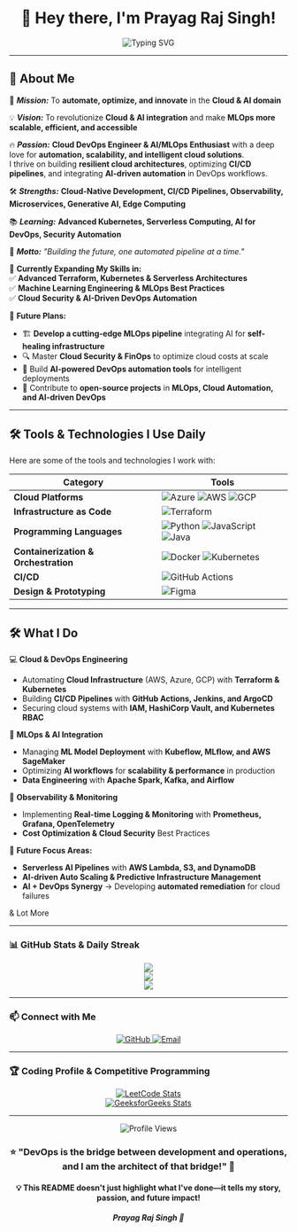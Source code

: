 <!-- Prayag Raj Singh | Cloud DevOps Engineer & AI/MLOps Enthusiast -->

<h1 align="center">👋 Hey there, I'm Prayag Raj Singh!</h1>

<p align="center">
  <img src="https://readme-typing-svg.herokuapp.com?font=Fira+Code&pause=1000&color=36BCF7&width=435&lines=Cloud+DevOps+Engineer;Innovator+%26+Tech+Enthusiast;Aspiring+AI%2FMLOps+Engineer" alt="Typing SVG" />
</p>

---

## 🚀 About Me

🎯 ***Mission:*** To **automate, optimize, and innovate** in the **Cloud & AI domain**  

💡 ***Vision:*** To revolutionize **Cloud & AI integration** and make **MLOps more scalable, efficient, and accessible**  

🔥 ***Passion:*** **Cloud DevOps Engineer & AI/MLOps Enthusiast** with a deep love for **automation, scalability, and intelligent cloud solutions**.  
I thrive on building **resilient cloud architectures**, optimizing **CI/CD pipelines**, and integrating **AI-driven automation** in DevOps workflows.  

🛠 ***Strengths:*** **Cloud-Native Development, CI/CD Pipelines, Observability, Microservices, Generative AI, Edge Computing**  

📚 ***Learning:*** **Advanced Kubernetes, Serverless Computing, AI for DevOps, Security Automation**  

📢 ***Motto:*** _"Building the future, one automated pipeline at a time."_ 

🚀 **Currently Expanding My Skills in:**  
✅ **Advanced Terraform, Kubernetes & Serverless Architectures**  
✅ **Machine Learning Engineering & MLOps Best Practices**  
✅ **Cloud Security & AI-Driven DevOps Automation**  

🎯 **Future Plans:**  
- 🏗 **Develop a cutting-edge MLOps pipeline** integrating AI for **self-healing infrastructure**  
- 🔍 Master **Cloud Security & FinOps** to optimize cloud costs at scale  
- 🤖 Build **AI-powered DevOps automation tools** for intelligent deployments  
- 🎯 Contribute to **open-source projects** in **MLOps, Cloud Automation, and AI-driven DevOps**  

---

## 🛠️ **Tools & Technologies I Use Daily**

Here are some of the tools and technologies I work with:

| **Category**       | **Tools**                                                                 |
|---------------------|---------------------------------------------------------------------------|
| **Cloud Platforms** | ![Azure](https://img.shields.io/badge/Azure-0089D6?logo=microsoft-azure&logoColor=white) ![AWS](https://img.shields.io/badge/AWS-232F3E?logo=amazon-aws&logoColor=white) ![GCP](https://img.shields.io/badge/GCP-4285F4?logo=google-cloud&logoColor=white) |
| **Infrastructure as Code** | ![Terraform](https://img.shields.io/badge/Terraform-623CE4?logo=terraform&logoColor=white) |
| **Programming Languages** | ![Python](https://img.shields.io/badge/Python-3776AB?logo=python&logoColor=white) ![JavaScript](https://img.shields.io/badge/JavaScript-F7DF1E?logo=javascript&logoColor=black) ![Java](https://img.shields.io/badge/Java-007396?logo=java&logoColor=white) |
| **Containerization & Orchestration** | ![Docker](https://img.shields.io/badge/Docker-2496ED?logo=docker&logoColor=white) ![Kubernetes](https://img.shields.io/badge/Kubernetes-326CE5?logo=kubernetes&logoColor=white) |
| **CI/CD** | ![GitHub Actions](https://img.shields.io/badge/GitHub_Actions-2088FF?logo=github-actions&logoColor=white) |
| **Design & Prototyping** | ![Figma](https://img.shields.io/badge/Figma-F24E1E?logo=figma&logoColor=white) |

---

## 🛠️ What I Do  
💻 **Cloud & DevOps Engineering**  
- Automating **Cloud Infrastructure** (AWS, Azure, GCP) with **Terraform & Kubernetes**  
- Building **CI/CD Pipelines** with **GitHub Actions, Jenkins, and ArgoCD**  
- Securing cloud systems with **IAM, HashiCorp Vault, and Kubernetes RBAC**  

🤖 **MLOps & AI Integration**  
- Managing **ML Model Deployment** with **Kubeflow, MLflow, and AWS SageMaker**  
- Optimizing **AI workflows** for **scalability & performance** in production  
- **Data Engineering** with **Apache Spark, Kafka, and Airflow**  

🔎 **Observability & Monitoring**  
- Implementing **Real-time Logging & Monitoring** with **Prometheus, Grafana, OpenTelemetry**  
- **Cost Optimization & Cloud Security** Best Practices

🎯 **Future Focus Areas:**  
- **Serverless AI Pipelines** with **AWS Lambda, S3, and DynamoDB**  
- **AI-driven Auto Scaling & Predictive Infrastructure Management**  
- **AI + DevOps Synergy** → Developing **automated remediation** for cloud failures

& Lot More

---


### 📊 GitHub Stats & Daily Streak
<div align="center">
  <img src="https://github-readme-stats.vercel.app/api?username=PrayagRaj22&show_icons=true&theme=tokyonight&hide_border=true" />
  <br/>
  <img src="https://github-readme-streak-stats.herokuapp.com/?user=PrayagRaj22&theme=tokyonight&hide_border=true" />
  <br/>
  <img src="https://github-readme-stats.vercel.app/api/top-langs/?username=PrayagRaj22&layout=compact&theme=tokyonight&hide_border=true" />
</div>

---

### 📫 Connect with Me
<p align="center">
  <a href="https://github.com/PrayagRaj22">
    <img src="https://img.shields.io/badge/GitHub-181717?style=for-the-badge&logo=github&logoColor=white" alt="GitHub">
  </a>
  <a href="mailto:your.email@example.com">
    <img src="https://img.shields.io/badge/Email-D14836?style=for-the-badge&logo=gmail&logoColor=white" alt="Email">
  </a>
</p>

---

### 🏆 Coding Profile & Competitive Programming
  
  <p align="center">
    <a href="https://leetcode.com/prayag_raj_55">
      <img src="https://leetcard.jacoblin.cool/prayag_raj_55?theme=dark&font=Karma&ext=activity" alt="LeetCode Stats">
    </a>
    <br>
    <a href="https://auth.geeksforgeeks.org/user/PrayagRaj22">
      <img src="https://geeks-for-geeks-stats-api-napiyo.vercel.app/?userName=prayagrajpvaa&theme=dark" alt="GeeksforGeeks Stats">
    </a>
  </p>

---

<p align="center">
  <img src="https://komarev.com/ghpvc/?username=PrayagRaj22&color=blue&style=flat" alt="Profile Views" />
</p>


<h3 align="center"> ⭐ "DevOps is the bridge between development and operations, and I am the architect of that bridge!" 🚀 </h3>

<h4 align="center"> 💡 This README doesn't just highlight what I've done—it tells my story, passion, and future impact! </h4>
<h5 align="center"> Prayag Raj Singh 💖 </h5>
